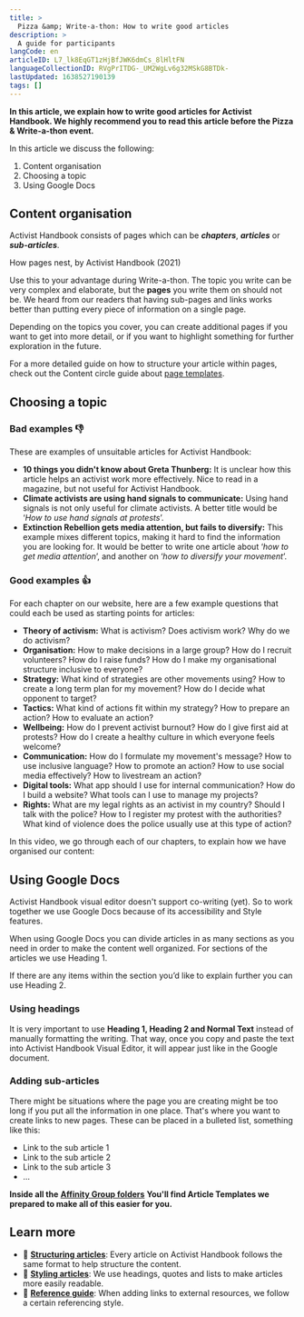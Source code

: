 ```yaml
---
title: >
  Pizza &amp; Write-a-thon: How to write good articles
description: >
  A guide for participants
langCode: en
articleID: L7_lk8EqGT1zHjBfJWK6dmCs_8lHltFN
languageCollectionID: RVgPrITDG-_UM2WgLv6g32MSkG8BTDk-
lastUpdated: 1638527190139
tags: []
---
```


**In this article, we explain how to write good articles for Activist Handbook. We highly recommend you to read this article before the Pizza & Write-a-thon event.**

In this article we discuss the following:

1.  Content organisation
2.  Choosing a topic
3.  Using Google Docs

## Content organisation

Activist Handbook consists of pages which can be _**chapters**_, _**articles**_ or _**sub-articles**_.

<div><figcaption>How pages nest, by Activist Handbook (2021)</figcaption></div>

Use this to your advantage during Write-a-thon. The topic you write can be very complex and elaborate, but the **pages** you write them on should not be. We heard from our readers that having sub-pages and links works better than putting every piece of information on a single page.

Depending on the topics you cover, you can create additional pages if you want to get into more detail, or if you want to highlight something for further exploration in the future.

For a more detailed guide on how to structure your article within pages, check out the Content circle guide about [page templates](/support/content/structure).

## Choosing a topic

### **Bad examples 👎**

These are examples of unsuitable articles for Activist Handbook:

-   **10 things you didn't know about Greta Thunberg:** It is unclear how this article helps an activist work more effectively. Nice to read in a magazine, but not useful for Activist Handbook.
-   **Climate activists are using hand signals to communicate:** Using hand signals is not only useful for climate activists. A better title would be ‘_How to use hand signals at protests_’.
-   **Extinction Rebellion gets media attention, but fails to diversify:** This example mixes different topics, making it hard to find the information you are looking for. It would be better to write one article about ‘_how to get media attention_’, and another on ‘_how to diversify your movement_’.

### **Good examples 👍**

For each chapter on our website, here are a few example questions that could each be used as starting points for articles:

-   **Theory of activism:** What is activism? Does activism work? Why do we do activism?
-   **Organisation:** How to make decisions in a large group? How do I recruit volunteers? How do I raise funds? How do I make my organisational structure inclusive to everyone?
-   **Strategy:** What kind of strategies are other movements using? How to create a long term plan for my movement? How do I decide what opponent to target?
-   **Tactics:** What kind of actions fit within my strategy? How to prepare an action? How to evaluate an action?
-   **Wellbeing:** How do I prevent activist burnout? How do I give first aid at protests? How do I create a healthy culture in which everyone feels welcome?
-   **Communication:** How do I formulate my movement's message? How to use inclusive language? How to promote an action? How to use social media effectively? How to livestream an action?
-   **Digital tools:** What app should I use for internal communication? How do I build a website? What tools can I use to manage my projects?
-   **Rights:** What are my legal rights as an activist in my country? Should I talk with the police? How to I register my protest with the authorities? What kind of violence does the police usually use at this type of action?

In this video, we go through each of our chapters, to explain how we have organised our content:

<div></div>

## Using Google Docs

Activist Handbook visual editor doesn't support co-writing (yet). So to work together we use Google Docs because of its accessibility and Style features.

When using Google Docs you can divide articles in as many sections as you need in order to make the content well organized. For sections of the articles we use Heading 1.

If there are any items within the section you’d like to explain further you can use Heading 2.

<div></div>

### **Using headings**

It is very important to use **Heading 1, Heading 2 and Normal Text** instead of manually formatting the writing. That way, once you copy and paste the text into Activist Handbook Visual Editor, it will appear just like in the Google document.

### **Adding sub-articles**

There might be situations where the page you are creating might be too long if you put all the information in one place. That's where you want to create links to new pages. These can be placed in a bulleted list, something like this:

-   Link to the sub article 1
-   Link to the sub article 2
-   Link to the sub article 3
-   …

**Inside all the** [**Affinity Group folders**](https://drive.google.com/drive/folders/1t8DTH8gAujFiCgwaJlQHOtDtD3FZ1kq9) **You'll find Article Templates we prepared to make all of this easier for you.**

## Learn more

-   **🔢** [**Structuring articles**](/support/content/structure): Every article on Activist Handbook follows the same format to help structure the content.
-   **🎨** [**Styling articles**](/support/content/style): We use headings, quotes and lists to make articles more easily readable.
-   **📄** [**Reference guide**](/support/content/reference): When adding links to external resources, we follow a certain referencing style.
